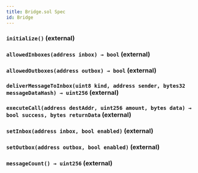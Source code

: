 ```yaml
---
title: Bridge.sol Spec
id: Bridge
---
```


### `initialize()` (external)

### `allowedInboxes(address inbox) → bool` (external)

### `allowedOutboxes(address outbox) → bool` (external)

### `deliverMessageToInbox(uint8 kind, address sender, bytes32 messageDataHash) → uint256` (external)

### `executeCall(address destAddr, uint256 amount, bytes data) → bool success, bytes returnData` (external)

### `setInbox(address inbox, bool enabled)` (external)

### `setOutbox(address outbox, bool enabled)` (external)

### `messageCount() → uint256` (external)
